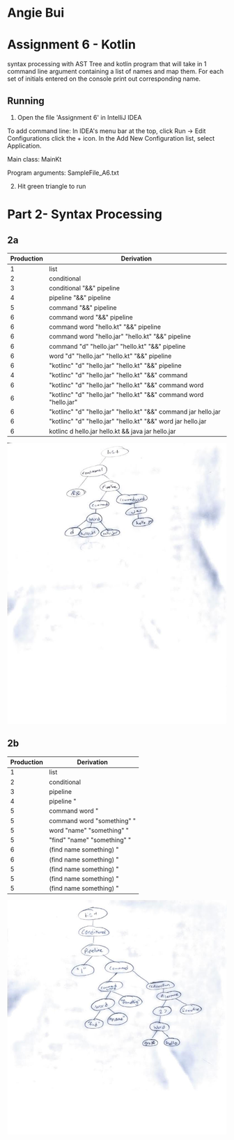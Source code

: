 # Angie Bui

# Assignment 6 - Kotlin

syntax processing with AST Tree and kotlin program that will take in 1 command line argument containing a list of names and map them. For each set of initials entered on the console print out corresponding name.

## Running
1. Open the file 'Assignment 6' in IntelliJ IDEA

To add command line: 
In IDEA's menu bar at the top, click Run -> Edit Configurations
click the + icon.
In the Add New Configuration list, select Application.

Main class: MainKt

Program arguments: SampleFile_A6.txt

2. Hit green triangle to run

# 
# Part 2- Syntax Processing
##  2a
| Production | Derivation |
|---|------|
| 1 | list |
| 2 | conditional |
| 3 | conditional "&&" pipeline |
| 4 | pipeline "&&" pipeline |
| 5 | command "&&" pipeline |
| 6 | command word "&&" pipeline |
| 6 | command word "hello.kt" "&&" pipeline |
| 6 | command word "hello.jar" "hello.kt" "&&" pipeline |
| 6 | command "d" "hello.jar" "hello.kt" "&&" pipeline |
| 6 | word "d" "hello.jar" "hello.kt" "&&" pipeline |
| 6 | "kotlinc" "d" "hello.jar" "hello.kt" "&&" pipeline |
| 4 | "kotlinc" "d" "hello.jar" "hello.kt" "&&" command |
| 6 | "kotlinc" "d" "hello.jar" "hello.kt" "&&" command word |
| 6 | "kotlinc" "d" "hello.jar" "hello.kt" "&&" command word "hello.jar" |
| 6 | "kotlinc" "d" "hello.jar" "hello.kt" "&&" command jar hello.jar |
| 6 | "kotlinc" "d" "hello.jar" "hello.kt" "&&" word jar hello.jar |
| 6 |  kotlinc d hello.jar hello.kt && java jar hello.jar |
![2a tree](2a.jpg)

## 2b
| Production | Derivation |
|---|------|
| 1 | list |
| 2 | conditional |
| 3 | pipeline |
| 4 | pipeline "|" command |
| 5 | command word "|" command |
| 5 | command word "something" "|" command |
| 5 | word "name" "something" "|" command |
| 5 | "find" "name" "something" "|" (command redirection) |
| 6 | (find name something) "|" (command( redirection filename)) |
| 6 | (find name something) "|" (command( "2>" somefile)) |
| 5 | (find name something) "|" ((command word)"2>" somefile) |
| 5 | (find name something) "|" ((word hello)"2>" somefile) |
| 5 | (find name something) "|" (grep hello "2>" somefile) |
![2b tree](2b.jpg)